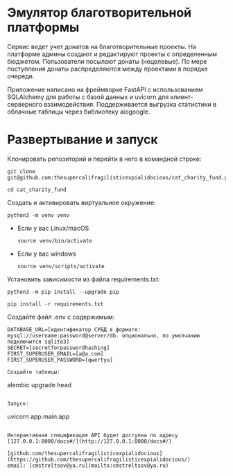 # Эмулятор благотворительной платформы

Сервис ведет учет донатов на благотворительные проекты. На платформе админы создают и редактируют проекты с определенным бюджетом. Пользователи посылают донаты (нецелевые). По мере поступления донаты распределяются между проектами в порядке очереди.

Приложение написано на фреймворке FastAPI с использованием SQLAlchemy для работы с базой данных и uvicorn для клиент-серверного взаимодействия. Поддерживается выгрузка статистики в облачные таблицы через библиотеку aiogoogle.

# Развертывание и запуск

Клонировать репозиторий и перейти в него в командной строке:

```
git clone git@github.com:thesupercalifragilisticexpialidocious/cat_charity_fund.git
```

```
cd cat_charity_fund
```

Cоздать и активировать виртуальное окружение:

```
python3 -m venv venv
```

* Если у вас Linux/macOS

    ```
    source venv/bin/activate
    ```

* Если у вас windows

    ```
    source venv/scripts/activate
    ```

Установить зависимости из файла requirements.txt:

```
python3 -m pip install --upgrade pip
```

```
pip install -r requirements.txt
```

Создайте файл .env c содержимым:

```
DATABASE_URL=[идентификатор СУБД в формате: mysql://username:password@server/db. опционально, по умолчанию подключится sqlite3]
SECRET=[secretforpasswordhashing]
FIRST_SUPERUSER_EMAIL=[a@a.com]
FIRST_SUPERUSER_PASSWORD=[qwertyu]

Создайте таблицы:

```
alembic upgrade head
```

Запуск:

```
uvicorn app.main:app
```

Интерактивная спецификация API будет доступна по адресу [127.0.0.1:8000/docs#/](http://127.0.0.1:8000/docs#/)

[github.com/thesupercalifragilisticexpialidocious](https://github.com/thesupercalifragilisticexpialidocious/)
email: [cmstreltsov@ya.ru](mailto:cmstreltsov@ya.ru)
